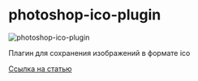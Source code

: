 # photoshop-ico-plugin

![photoshop-ico-plugin](https://ucarecdn.com/570f815b-f2d6-4464-91e3-bf782a9e2016/)

Плагин для сохранения изображений в формате ico

[Ссылка на статью](https://nikitakiselev.ru/article/plagin-raboty-s-formatom-ico-dlya-photoshop)
